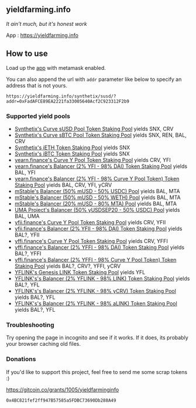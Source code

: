 ## yieldfarming.info

_It ain't much, but it's honest work_

App : https://yieldfarming.info

## How to use

Load up the [app](https://yieldfarming.info) with metamask enabled.

You can also append the url with `addr` parameter like below to specify an address that is not yours.

`https://yieldfarming.info/synthetix/susd/?addr=0xFadAFCE89EA2221fa33005640Acf2C923312F2b9`

### Supported yield pools
* [Synthetix's Curve sUSD Pool Token Staking Pool](https://yieldfarming.info/synthetix/susd/) yields SNX, CRV
* [Synthetix's Curve sBTC Pool Token Staking Pool](https://yieldfarming.info/synthetix/sBTC/) yields SNX, REN, BAL, CRV
* [Synthetix's iETH Token Staking Pool](https://yieldfarming.info/synthetix/ieth/) yields SNX
* [Synthetix's iBTC Token Staking Pool](https://yieldfarming.info/synthetix/ibtc/) yields SNX
* [yearn.finance's Curve Y Pool Token Staking Pool](https://yieldfarming.info/yearn/ycrv/) yields CRV, YFI
* [yearn.finance's Balancer (2% YFI - 98% DAI) Token Staking Pool](https://yieldfarming.info/yearn/yfi_dai/) yields BAL, YFI
* [yearn.finance's Balancer (2% YFI - 98% Curve Y Pool Token) Token Staking Pool](https://yieldfarming.info/yearn/yfi_ycrv) yields BAL, CRV, YFI, yCRV
* [mStable's Balancer (50% mUSD - 50% USDC) Pool](https://yieldfarming.info/mstable/usdc) yields BAL, MTA
* [mStable's Balancer (50% mUSD - 50% WETH) Pool](https://yieldfarming.info/mstable/weth) yields BAL, MTA
* [mStable's Balancer (20% mUSD - 80% MTA) Pool](https://yieldfarming.info/mstable/mta) yields BAL, MTA
* [UMA Project's Balancer (50% yUSDSEP20 - 50% USDC) Pool](https://yieldfarming.info/uma/yusd) yields BAL, UMA
* [yfii.finance's Curve Y Pool Token Staking Pool](https://yieldfarming.info/yfii/ycrv/) yields CRV, YFII
* [yfii.finance's Balancer (2% YFII - 98% DAI) Token Staking Pool](https://yieldfarming.info/yfii/yfii_dai/) yields BAL?, YFII
* [yffi.finance's Curve Y Pool Token Staking Pool](https://yieldfarming.info/yffi/pool1/) yields CRV, YFFI
* [yffi.finance's Balancer (2% YFFI - 98% DAI) Token Staking Pool](https://yieldfarming.info/yffi/pool2/) yields BAL?, YFFI
* [yffi.finance's Balancer (2% YFFI - 98% Curve Y Pool Token) Token Staking Pool](https://yieldfarming.info/yffi/pool_3) yields BAL?, CRV?, YFFI, yCRV
* [YFLINK's Genesis LINK Token Staking Pool](https://yieldfarming.info/yflink/pool0/) yields YFL
* [YFLINK's's Balancer (2% YFLINK - 98% LINK) Token Staking Pool](https://yieldfarming.info/yflink/pool1/) yields BAL?, YFL
* [YFLINK's's Balancer (2% YFLINK - 98% yCRV) Token Staking Pool](https://yieldfarming.info/yflink/pool2/) yields BAL?, YFL
* [YFLINK's's Balancer (2% YFLINK - 98% aLINK) Token Staking Pool](https://yieldfarming.info/yflink/pool3/) yields BAL?, YFL

### Troubleshooting
Try opening the page in incognito and see if it works. If it does, its probably your browser caching old files.

### Donations
If you'd like to support this project, feel free to send me some scrap tokens :)

https://gitcoin.co/grants/1005/yieldfarminginfo

`0x4BC821fef2ff947B57585a5FDBC73690Db288A49`
